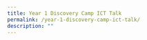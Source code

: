 ```yaml
---
title: Year 1 Discovery Camp ICT Talk
permalink: /year-1-discovery-camp-ict-talk/
description: ""
---
```

